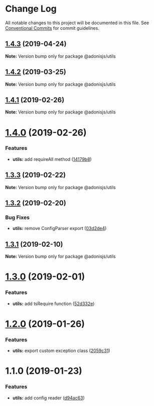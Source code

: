 # Change Log

All notable changes to this project will be documented in this file.
See [Conventional Commits](https://conventionalcommits.org) for commit guidelines.

## [1.4.3](https://github.com/adonisjs/adonis-framework/tree/master/packages/utils/compare/@adonisjs/utils@1.4.2...@adonisjs/utils@1.4.3) (2019-04-24)

**Note:** Version bump only for package @adonisjs/utils





## [1.4.2](https://github.com/adonisjs/adonis-framework/tree/master/packages/utils/compare/@adonisjs/utils@1.4.1...@adonisjs/utils@1.4.2) (2019-03-25)

**Note:** Version bump only for package @adonisjs/utils





## [1.4.1](https://github.com/adonisjs/adonis-framework/tree/master/packages/utils/compare/@adonisjs/utils@1.4.0...@adonisjs/utils@1.4.1) (2019-02-26)

**Note:** Version bump only for package @adonisjs/utils





# [1.4.0](https://github.com/adonisjs/adonis-framework/tree/master/packages/utils/compare/@adonisjs/utils@1.3.3...@adonisjs/utils@1.4.0) (2019-02-26)


### Features

* **utils:** add requireAll method ([14179b8](https://github.com/adonisjs/adonis-framework/tree/master/packages/utils/commit/14179b8))





## [1.3.3](https://github.com/adonisjs/adonis-framework/tree/master/packages/utils/compare/@adonisjs/utils@1.3.2...@adonisjs/utils@1.3.3) (2019-02-22)

**Note:** Version bump only for package @adonisjs/utils





## [1.3.2](https://github.com/adonisjs/adonis-framework/tree/master/packages/utils/compare/@adonisjs/utils@1.3.1...@adonisjs/utils@1.3.2) (2019-02-20)


### Bug Fixes

* **utils:** remove ConfigParser export ([03d2de4](https://github.com/adonisjs/adonis-framework/tree/master/packages/utils/commit/03d2de4))





## [1.3.1](https://github.com/adonisjs/adonis-framework/tree/master/packages/utils/compare/@adonisjs/utils@1.3.0...@adonisjs/utils@1.3.1) (2019-02-10)

**Note:** Version bump only for package @adonisjs/utils





# [1.3.0](https://github.com/adonisjs/adonis-framework/tree/master/packages/utils/compare/@adonisjs/utils@1.2.0...@adonisjs/utils@1.3.0) (2019-02-01)


### Features

* **utils:** add tsRequire function ([52d332e](https://github.com/adonisjs/adonis-framework/tree/master/packages/utils/commit/52d332e))





# [1.2.0](https://github.com/adonisjs/adonis-framework/tree/master/packages/utils/compare/@adonisjs/utils@1.1.0...@adonisjs/utils@1.2.0) (2019-01-26)


### Features

* **utils:** export custom exception class ([2059c31](https://github.com/adonisjs/adonis-framework/tree/master/packages/utils/commit/2059c31))





# 1.1.0 (2019-01-23)


### Features

* **utils:** add config reader ([d94ac63](https://github.com/adonisjs/adonis-framework/tree/master/packages/utils/commit/d94ac63))
